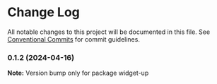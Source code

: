 # Change Log

All notable changes to this project will be documented in this file.
See [Conventional Commits](https://conventionalcommits.org) for commit guidelines.

### 0.1.2 (2024-04-16)

**Note:** Version bump only for package widget-up
